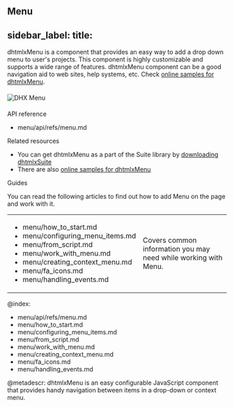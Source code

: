Menu
---
sidebar_label: 
title: 
---          

dhtmlxMenu is a component that provides an easy way to add a drop down menu to user's projects. This component is highly customizable and supports a wide range of features. dhtmlxMenu component can be a good navigation aid to web sites, help systems, etc. Check [online samples for dhtmlxMenu](https://docs.dhtmlx.com/suite/samples/menu/). 

<img style="margin: 20px auto; display: block;" src="menu/menu_front.png" alt="DHX Menu" />

<div class="h2">API reference</div>

- menu/api/refs/menu.md

<div class="h2">Related resources</div>

- You can get dhtmlxMenu as a part of the Suite library by [downloading dhtmlxSuite](https://dhtmlx.com/docs/products/dhtmlxSuite/download.shtml)          
- There are also [online samples for dhtmlxMenu](https://docs.dhtmlx.com/suite/samples/menu/)  

<div class="h2">Guides</div>

You can read the following articles to find out how to add Menu on the page and work with it.

<table class='guide-table'>
    <tbody>
	<tr>
		<td id="data" class='topics'>		    
		    <ul id="data_sublist">                    
                <li>menu/how_to_start.md</li>
            	<li>menu/configuring_menu_items.md</li>                
                <li>menu/from_script.md</li>                        
           		<li>menu/work_with_menu.md</li>	
                <li>menu/creating_context_menu.md</li>
                <li>menu/fa_icons.md</li>                 
                <li>menu/handling_events.md</li>              
            </ul>
        </td>
        <td class='topic_description'>Covers common information you may need while working with Menu.</td>
    </tr>
    </tbody>
</table>

@index:

- menu/api/refs/menu.md
- menu/how_to_start.md
- menu/configuring_menu_items.md
- menu/from_script.md
- menu/work_with_menu.md
- menu/creating_context_menu.md
- menu/fa_icons.md
- menu/handling_events.md

    
@metadescr:
dhtmlxMenu is an easy configurable JavaScript component that provides handy navigation between items in a drop-down or context menu. 

